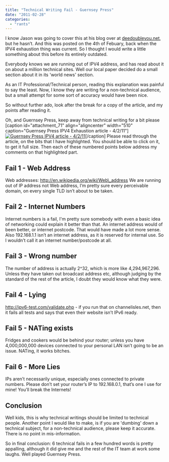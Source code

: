 ```yaml
---
title: "Technical Writing Fail - Guernsey Press"
date: "2011-02-28"
categories: 
  - "rants"
---
```


I know Jason was going to cover this at his blog over at [deedoubleyou.net](http://deedoubleyou.net), but he hasn’t. And this was posted on the 4th of Febuary, back when the IPV4 exhaustion thing was current. So I thought I would write a little something about this before its entirely outdated.

Everybody knows we are running out of IPV4 address, and has read about it on about a million technical sites. Well our local paper decided do a small section about it in its 'world news' section.

As an IT Professional/Technical person, reading this explanation was painful to say the least. Now, I know they are writing for a non-technical audience, but a small attempt for some sort of accuracy would have been nice.

So without further ado, look after the break for a copy of the article, and my points after reading it.

Oh, and Guernsey Press, keep away from technical writing for a bit please \[caption id="attachment\_71" align="aligncenter" width="510" caption="Guernsey Press IPV4 Exhaustion article - 4/2/11"\][![Guernsey Press IPV4 article - 4/2/11](/images/GPArticle.jpg "Guernsey Press IPV4 article")](http://snappeh.com/blog/wp-content/uploads/2011/02/GPArticle.jpg)\[/caption\] Please read through the article, on the bits that I have highlighted. You should be able to click on it, to get it full size. Then each of these numbered points below address my comments on that highlighted part.

## Fail 1 - Web Address

Web addresses: http://en.wikipedia.org/wiki/Web\_address We are running out of IP address not Web address, I’m pretty sure every perceivable domain, on every single TLD isn’t about to be taken.

## Fail 2 - Internet Numbers

Internet numbers is a fail, I'm pretty sure somebody with even a basic idea of networking could explain it better than that. An internet address would of been better, or internet postcode. That would have made a lot more sense. Also 192.168.1.1 isn’t an internet address, as it is reserved for internal use. So I wouldn’t call it an internet number/postcode at all.

## Fail 3 - Wrong number

The number of address is actually 2^32, which is more like 4,294,967,296. Unless they have taken out broadcast address etc, although judging by the standard of the rest of the article, I doubt they would know what they were.

## Fail 4 - Lying

http://ipv6-test.com/validate.php - if you run that on channelisles.net, then it fails all tests and says that even their website isn’t IPv6 ready.

## Fail 5 - NATing exists

Fridges and cookers would be behind your router; unless you have 4,000,000,000 devices connected to your personal LAN isn’t going to be an issue. NATing, it works bitches.

## Fail 6 - More Lies

IPs aren’t necessarily unique, especially ones connected to private numbers. Please don’t set your router’s IP to 192.168.0.1, that’s one I use for mine! You’ll break the Internets!

## Conclusion

Well kids, this is why technical writings should be limited to technical people. Another point I would like to make, is if you are 'dumbing' down a technical subject, for a non-technical audience, please keep it accurate. There is no point in mis-information.

So in final conclusion: 6 technical fails in a few hundred words is pretty appalling, although it did give me and the rest of the IT team at work some laughs. Well played Guernsey Press.
